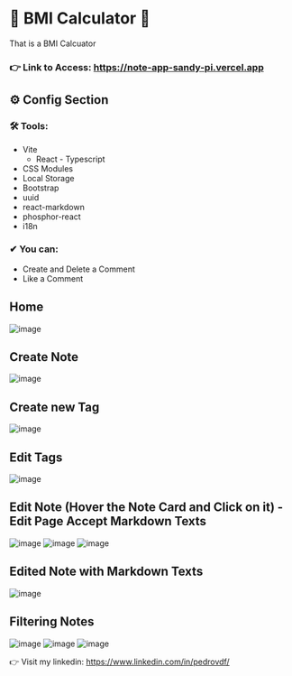 # 🚀 BMI Calculator 🚀

That is a BMI Calcuator

### 👉 Link to Access: https://note-app-sandy-pi.vercel.app

## ⚙ Config Section

 ### 🛠 Tools:
 - Vite
   -  React - Typescript
 - CSS Modules
 - Local Storage
 - Bootstrap
 - uuid
 - react-markdown
 - phosphor-react
 - i18n
 
### ✔ You can:
  - Create and Delete a Comment
- Like a Comment


## Home
![image](https://user-images.githubusercontent.com/62482908/202062184-bbf4d03a-c660-4d2f-a8b1-42a08dc32ea0.png)

## Create Note
![image](https://user-images.githubusercontent.com/62482908/202062241-9a553c57-662d-494e-8d66-74449e702d03.png)

## Create new Tag
![image](https://user-images.githubusercontent.com/62482908/202062315-cada0f0b-a390-4aed-b4ec-36977c90b4ef.png)

## Edit Tags
![image](https://user-images.githubusercontent.com/62482908/202062353-b84287e8-dd1f-4f32-afe7-e40db0068476.png)


## Edit Note (Hover the Note Card and Click on it) - Edit Page Accept Markdown Texts
![image](https://user-images.githubusercontent.com/62482908/202062411-5b723b5f-995b-4e42-a018-889ea703bed4.png)
![image](https://user-images.githubusercontent.com/62482908/202062437-0ab8eb5b-465f-46a7-8c07-f92b7867dbcd.png)
![image](https://user-images.githubusercontent.com/62482908/202062490-115845e5-20f4-492b-bcaa-99b356896ce7.png)

## Edited Note with Markdown Texts
![image](https://user-images.githubusercontent.com/62482908/202062567-2c393b07-f7c5-4085-a27c-8f7a15688476.png)

## Filtering Notes
![image](https://user-images.githubusercontent.com/62482908/202062644-bac70975-4691-4827-97b5-e52652af34ed.png)
![image](https://user-images.githubusercontent.com/62482908/202062689-64c9d8a6-6923-4729-bba9-132a3b9b3292.png)
![image](https://user-images.githubusercontent.com/62482908/202062739-c6ffa90c-3c37-4aaa-b345-3719e282eefc.png)




👉 Visit my linkedin: https://www.linkedin.com/in/pedrovdf/
